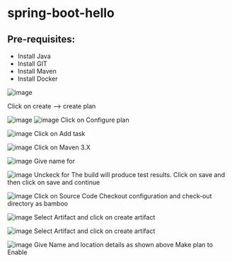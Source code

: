 # spring-boot-hello

Pre-requisites:
-----
  - Install Java
  - Install GIT
  - Install Maven
  - Install Docker

![image](https://user-images.githubusercontent.com/68885738/89023437-355f6280-d341-11ea-93c7-5964e77bd9e3.png)

Click on create --> create plan

![image](https://user-images.githubusercontent.com/68885738/89024215-5bd1cd80-d342-11ea-8077-f455d6f6e00e.png)
![image](https://user-images.githubusercontent.com/68885738/89024288-799f3280-d342-11ea-94b9-35a873115085.png)
Click on Configure plan

![image](https://user-images.githubusercontent.com/68885738/89024749-3b564300-d343-11ea-9888-a755f1c8037a.png)
Click on Add task

![image](https://user-images.githubusercontent.com/68885738/89024895-7eb0b180-d343-11ea-813a-a5751c434ad2.png)
Click on Maven 3.X

![image](https://user-images.githubusercontent.com/68885738/89025028-c3d4e380-d343-11ea-9a11-853d41ab743a.png)
Give name for 

![image](https://user-images.githubusercontent.com/68885738/89025146-f383eb80-d343-11ea-900a-2da13ecabc0e.png)
Unckeck for The build will produce test results.
Click on save and then click on save and continue

![image](https://user-images.githubusercontent.com/68885738/89025774-0a770d80-d345-11ea-9d94-6240305a15d5.png)
Click on Source Code Checkout configuration and check-out directory as bamboo

![image](https://user-images.githubusercontent.com/68885738/89025354-4eb5de00-d344-11ea-8386-a1804effaa57.png)
Select Artifact and click on create artifact

![image](https://user-images.githubusercontent.com/68885738/89027451-28923d00-d348-11ea-8a25-7950dabecb6f.png)
Select Artifact and click on create artifact

![image](https://user-images.githubusercontent.com/68885738/89025439-7e64e600-d344-11ea-85ba-8b4d19c3596c.png)
Give Name and location details as shown above
Make plan to Enable



  

